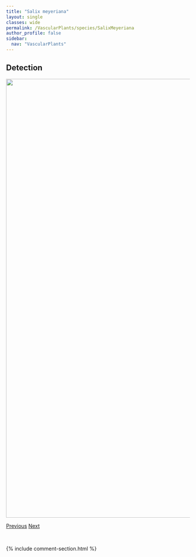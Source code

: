 ```yaml
---
title: "Salix meyeriana"
layout: single
classes: wide
permalink: /VascularPlants/species/SalixMeyeriana
author_profile: false
sidebar:
  nav: "VascularPlants"
---
```


<h2>Detection</h2>

<a href="https://drive.google.com/uc?export=view&id=1OF2pJXDVpIcdtm3ovtO0HAY7xh9zRcfN">
<img src="https://drive.google.com/uc?export=view&id=1OF2pJXDVpIcdtm3ovtO0HAY7xh9zRcfN" height = "1200" width = "800">
</a>


<a href="/DevelopmentWebsite/VascularPlants/species/SalixMaccalliana" class="pagination--pager" title="Salix maccalliana">Previous</a> <a href="/DevelopmentWebsite/VascularPlants/species/SalixMyrtillifolia" class="pagination--pager" title="Salix myrtillifolia">Next</a>

<p>&nbsp;</p>

{% include comment-section.html %}
